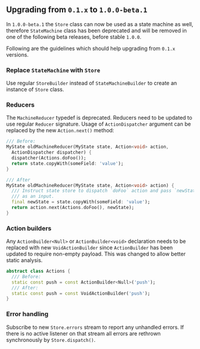 ## Upgrading from `0.1.x` to `1.0.0-beta.1`

In `1.0.0-beta.1` the `Store` class can now be used as a state machine as well,
therefore `StateMachine` class has been deprecated and will be removed in
one of the following beta releases, before stable `1.0.0`.

Following are the guidelines which should help upgrading from `0.1.x` versions.

### Replace `StateMachine` with `Store`

Use regular `StoreBuilder` instead of `StateMachineBuilder` to create an
instance of `Store` class.

### Reducers

The `MachineReducer` typedef is deprecated. Reducers need to be updated to use
regular `Reducer` signature. Usage of `ActionDispatcher` argument can be
replaced by the new `Action.next()` method:

```dart
/// Before:
MyState oldMachineReducer(MyState state, Action<void> action,
  ActionDispatcher dispatcher) {
  dispatcher(Actions.doFoo());
  return state.copyWith(someField: 'value');
}

/// After
MyState oldMachineReducer(MyState state, Action<void> action) {
  /// Instruct state store to dispatch `doFoo` action and pass `newState`
  /// as an input.
  final newState = state.copyWith(someField: 'value');
  return action.next(Actions.doFoo(), newState);
}
```

### Action builders

Any `ActionBuilder<Null>` or `ActionBuilder<void>` declaration needs to be
replaced with new `VoidActionBuilder` since `ActionBuilder` has been updated
to require non-empty payload. This was changed to allow better static analysis.

```dart
abstract class Actions {
  /// Before:
  static const push = const ActionBuilder<Null>('push');
  /// After:
  static const push = const VoidActionBuilder('push');
}
```

### Error handling

Subscribe to new `Store.errors` stream to report any unhandled errors.
If there is no active listener on that stream all errors are rethrown
synchronously by `Store.dispatch()`.
